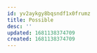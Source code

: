 ```yaml
---
id: yv2aykgy8bqsndf1x0frumz
title: Possible
desc: ''
updated: 1681138374709
created: 1681138374709
---
```


